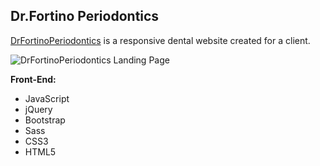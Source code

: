 **Dr.Fortino Periodontics**
--------------------

[DrFortinoPeriodontics](http://www.drfortinoperiodontics.com/) is a responsive dental website created for a client.

![DrFortinoPeriodontics Landing Page](https://bernadetteestacio.site/periodontics.a30f5e84.png)

**Front-End:**

 - JavaScript
 - jQuery 
 - Bootstrap
 - Sass
 - CSS3
 - HTML5